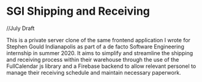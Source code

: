 # SGI Shipping and Receiving
//July Draft

This is a private server clone of the same frontend application I wrote for Stephen Gould Indianapolis as part of a de facto Software Engineering internship in summer 2020. It aims to simplify and streamline the shipping and receiving process within their warehouse through the use of the FullCalendar js library and a Firebase backend to allow relevant personel to manage their receiving schedule and maintain necessary paperwork.
